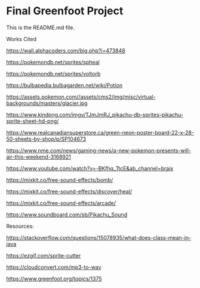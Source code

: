 # Final Greenfoot Project
This is the README.md file.

Works Cited

https://wall.alphacoders.com/big.php?i=473848

https://pokemondb.net/sprites/spheal

https://pokemondb.net/sprites/voltorb

https://bulbapedia.bulbagarden.net/wiki/Potion

https://assets.pokemon.com//assets/cms2/img/misc/virtual-backgrounds/masters/glacier.jpg

https://www.kindpng.com/imgv/TJmJmRJ_pikachu-db-sprites-pikachu-sprite-sheet-hd-png/

https://www.realcanadiansuperstore.ca/green-neon-poster-board-22-x-28-50-sheets-by-shop/p/SP104673

https://www.nme.com/news/gaming-news/a-new-pokemon-presents-will-air-this-weekend-3168921

https://www.youtube.com/watch?v=-BKfhq_TtcE&ab_channel=braix

https://mixkit.co/free-sound-effects/bomb/

https://mixkit.co/free-sound-effects/discover/heal/

https://mixkit.co/free-sound-effects/arcade/

https://www.soundboard.com/sb/Pikachu_Sound

Resources:

https://stackoverflow.com/questions/15078935/what-does-class-mean-in-java

https://ezgif.com/sprite-cutter

https://cloudconvert.com/mp3-to-wav

https://www.greenfoot.org/topics/1375
